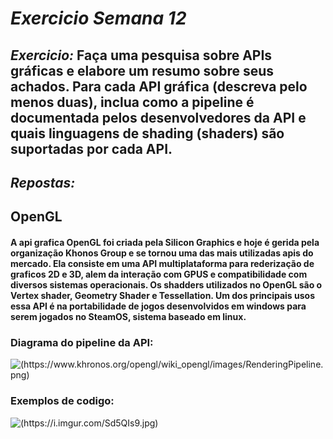 
# *Exercicio Semana 12*

## *Exercicio:* Faça uma pesquisa sobre APIs gráficas e elabore um resumo sobre seus achados. Para cada API gráfica (descreva pelo menos duas), inclua como a pipeline é documentada pelos desenvolvedores da API e quais linguagens de shading (shaders) são suportadas por cada API.


## *Repostas:* 

## OpenGL

#### A api grafica OpenGL foi criada pela Silicon Graphics e hoje é gerida pela organização Khonos Group e se tornou uma das mais utilizadas apis do mercado. Ela consiste em uma API multiplataforma para rederização de graficos 2D e 3D, alem da interação com GPUS e compatibilidade com diversos sistemas operacionais. Os shadders utilizados no OpenGL são o Vertex shader, Geometry Shader e Tessellation. Um dos principais usos essa API é na portabilidade de jogos desenvolvidos em windows para serem jogados no SteamOS, sistema baseado em linux.

### Diagrama do pipeline da API:
![(https://www.khronos.org/opengl/wiki_opengl/images/RenderingPipeline.png)](https://www.khronos.org/opengl/wiki_opengl/images/RenderingPipeline.png)


### Exemplos de codigo:

![(https://i.imgur.com/Sd5QIs9.jpg)](https://i.imgur.com/Sd5QIs9.jpg)
